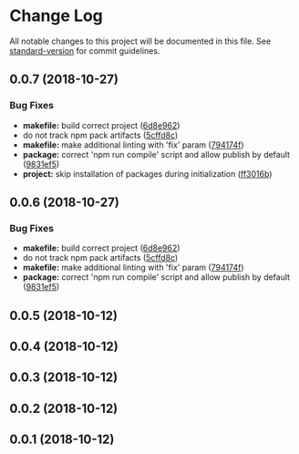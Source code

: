 # Change Log

All notable changes to this project will be documented in this file. See [standard-version](https://github.com/conventional-changelog/standard-version) for commit guidelines.

<a name="0.0.7"></a>
## 0.0.7 (2018-10-27)


### Bug Fixes

* **makefile:** build correct project ([6d8e962](https://github.com/alesanro/truffle-base-box/commit/6d8e962))
* do not track npm pack artifacts ([5cffd8c](https://github.com/alesanro/truffle-base-box/commit/5cffd8c))
* **makefile:** make additional linting with 'fix' param ([794174f](https://github.com/alesanro/truffle-base-box/commit/794174f))
* **package:** correct 'npm run compile' script and allow publish by default ([9831ef5](https://github.com/alesanro/truffle-base-box/commit/9831ef5))
* **project:** skip installation of packages during initialization ([ff3016b](https://github.com/alesanro/truffle-base-box/commit/ff3016b))



<a name="0.0.6"></a>
## 0.0.6 (2018-10-27)


### Bug Fixes

* **makefile:** build correct project ([6d8e962](https://github.com/alesanro/truffle-base-box/commit/6d8e962))
* do not track npm pack artifacts ([5cffd8c](https://github.com/alesanro/truffle-base-box/commit/5cffd8c))
* **makefile:** make additional linting with 'fix' param ([794174f](https://github.com/alesanro/truffle-base-box/commit/794174f))
* **package:** correct 'npm run compile' script and allow publish by default ([9831ef5](https://github.com/alesanro/truffle-base-box/commit/9831ef5))



<a name="0.0.5"></a>
## 0.0.5 (2018-10-12)



<a name="0.0.4"></a>
## 0.0.4 (2018-10-12)



<a name="0.0.3"></a>
## 0.0.3 (2018-10-12)



<a name="0.0.2"></a>
## 0.0.2 (2018-10-12)



<a name="0.0.1"></a>
## 0.0.1 (2018-10-12)

